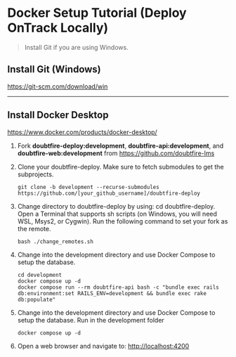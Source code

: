# Docker Setup Tutorial (Deploy OnTrack Locally)

> Install Git if you are using Windows.

## Install Git (Windows)

<https://git-scm.com/download/win>

---

## Install Docker Desktop

<https://www.docker.com/products/docker-desktop/>

1. Fork **doubtfire-deploy:development**, **doubtfire-api:development**, and
   **doubtfire-web:development** from <https://github.com/doubtfire-lms>
2. Clone your doubtfire-deploy. Make sure to fetch submodules to get the subprojects.

   ```console
   git clone -b development --recurse-submodules https://github.com/[your_github_username]/doubtfire-deploy
   ```

3. Change directory to doubtfire-deploy by using: cd doubtfire-deploy. Open a Terminal that supports
   sh scripts (on Windows, you will need WSL, Msys2, or Cygwin). Run the following command to set
   your fork as the remote.

   ```console
   bash ./change_remotes.sh
   ```

4. Change into the development directory and use Docker Compose to setup the database.

   ```console
   cd development
   docker compose up -d
   docker compose run --rm doubtfire-api bash -c "bundle exec rails db:environment:set RAILS_ENV=development && bundle exec rake db:populate"
   ```

5. Change into the development directory and use Docker Compose to setup the database. Run in the
   development folder

   ```console
   docker compose up -d
   ```

6. Open a web browser and navigate to: <http://localhost:4200>
